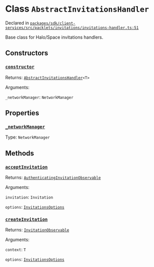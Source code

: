 # Class `AbstractInvitationsHandler`
Declared in [`packages/sdk/client-services/src/packlets/invitations/invitations-handler.ts:51`](https://github.com/dxos/protocols/blob/main/packages/sdk/client-services/src/packlets/invitations/invitations-handler.ts#L51)


Base class for Halo/Space invitations handlers.

## Constructors
### [`constructor`](https://github.com/dxos/protocols/blob/main/packages/sdk/client-services/src/packlets/invitations/invitations-handler.ts#L53)


Returns: [`AbstractInvitationsHandler`](/api/@dxos/client-services/classes/AbstractInvitationsHandler)`<T>`

Arguments: 

`_networkManager`: `NetworkManager`

## Properties
### [`_networkManager`](https://github.com/dxos/protocols/blob/main/packages/sdk/client-services/src/packlets/invitations/invitations-handler.ts#L54)
Type: `NetworkManager`

## Methods
### [`acceptInvitation`](https://github.com/dxos/protocols/blob/main/packages/sdk/client-services/src/packlets/invitations/invitations-handler.ts#L58)


Returns: [`AuthenticatingInvitationObservable`](/api/@dxos/client-services/interfaces/AuthenticatingInvitationObservable)

Arguments: 

`invitation`: `Invitation`

`options`: [`InvitationsOptions`](/api/@dxos/client-services/types/InvitationsOptions)
### [`createInvitation`](https://github.com/dxos/protocols/blob/main/packages/sdk/client-services/src/packlets/invitations/invitations-handler.ts#L57)


Returns: [`InvitationObservable`](/api/@dxos/client-services/interfaces/InvitationObservable)

Arguments: 

`context`: `T`

`options`: [`InvitationsOptions`](/api/@dxos/client-services/types/InvitationsOptions)